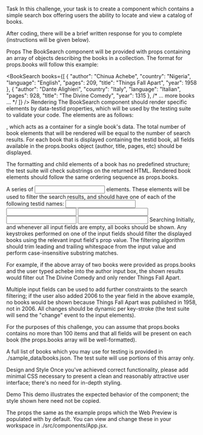 Task
In this challenge, your task is to create a component which contains a simple search box offering users the ability to locate and view a catalog of books.

After coding, there will be a brief written response for you to complete (instructions will be given below).

Props
The BookSearch component will be provided with props containing an array of objects describing the books in a collection. The format for props.books will follow this example:

<BookSearch books={[
  {
    "author": "Chinua Achebe",
    "country": "Nigeria",
    "language": "English",
    "pages": 209,
    "title": "Things Fall Apart",
    "year": 1958
  },
  {
    "author": "Dante Alighieri",
    "country": "Italy",
    "language": "Italian",
    "pages": 928,
    "title": "The Divine Comedy",
    "year": 1315
  },
  /* ... more books ... */
]} />
Rendering
The BookSearch component should render specific elements by data-testid properties, which will be used by the testing suite to validate your code. The elements are as follows:

<div data-testid="book">, which acts as a container for a single book's data. The total number of book elements that will be rendered will be equal to the number of search results. For each book that is displayed containing the testid book, all fields available in the props.books object (author, title, pages, etc) should be displayed.

The formatting and child elements of a book has no predefined structure; the test suite will check substrings on the returned HTML. Rendered book elements should follow the same ordering sequence as props.books.

A series of <input /> elements. These elements will be used to filter the search results, and should have one of each of the following testid names:
<input data-testid="author" />
<input data-testid="title" />
<input data-testid="country" />
<input data-testid="language" />
<input data-testid="year" />
Searching
Initially, and whenever all input fields are empty, all books should be shown. Any keystrokes performed on one of the input fields should filter the displayed books using the relevant input field's prop value. The filtering algorithm should trim leading and trailing whitespace from the input value and perform case-insensitive substring matches.

For example, if the above array of two books were provided as props.books and the user typed achebe into the author input box, the shown results would filter out The Divine Comedy and only render Things Fall Apart.

Multiple input fields can be used to add further constraints to the search filtering; if the user also added 2006 to the year field in the above example, no books would be shown because Things Fall Apart was published in 1958, not in 2006. All changes should be dynamic per key-stroke (the test suite will send the "change" event to the input elements).

For the purposes of this challenge, you can assume that props.books contains no more than 100 items and that all fields will be present on each book (the props.books array will be well-formatted).

A full list of books which you may use for testing is provided in ./sample_data/books.json. The test suite will use portions of this array only.

Design and Style
Once you've achieved correct functionality, please add minimal CSS necessary to present a clean and reasonably attractive user interface; there's no need for in-depth styling.

Demo
This demo illustrates the expected behavior of the component; the style shown here need not be copied.

The props the same as the example props which the Web Preview is populated with by default. You can view and change these in your workspace in ./src/components/App.jsx.
